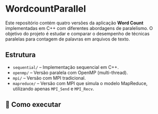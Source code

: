 # WordcountParallel

Este repositório contém quatro versões da aplicação **Word Count** implementadas em C++ com diferentes abordagens de paralelismo. O objetivo do projeto é estudar e comparar o desempenho de técnicas paralelas para contagem de palavras em arquivos de texto.

## Estrutura 

- `sequential/` – Implementação sequencial em C++.
- `openmp/` – Versão paralela com OpenMP (multi-thread).
- `mpi/` – Versão com MPI tradicional.
- `mapreduce/` – Versão com MPI que simula o modelo MapReduce, utilizando apenas `MPI_Send` e `MPI_Recv`.

## 🚀 Como executar
